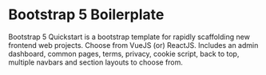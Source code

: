 # Bootstrap 5 Boilerplate
Bootstrap 5 Quickstart is a bootstrap template for rapidly scaffolding new frontend web projects. Choose from VueJS (or) ReactJS. Includes an admin dashboard, common pages, terms, privacy, cookie script, back to top, multiple navbars and section layouts to choose from.
